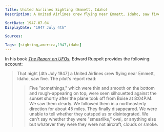 ```yaml
---
Title: United Airlines Sighting (Emmett, Idaho)
Description: A United Airlines crew flying near Emmett, Idaho, saw five UFOs.

SortDate: 1947-07-04
DisplayDate: "1947 July 4th"

Sources: 

Tags: [sighting,america,1947,idaho]
---
```


In his book *[The Report on UFOs](/sources/report-on-ufos-ruppelt)*, Edward Ruppelt provides the following account:

>That night [4th July 1947] a United Airlines crew flying near Emmett, Idaho, saw five. The pilot's report read:
>
>>Five "somethings," which were thin and smooth on the bottom and rough-appearing on top, were seen silhouetted against the sunset shortly after the plane took off from Boise at 8:04P.M. We saw them clearly. We followed them in a northeasterly direction for about 45 miles. They finally disappeared. We were unable to tell whether they outsped us or disintegrated. We can't say whether they were "smearlike," oval, or anything else but whatever they were they were not aircraft, clouds or smoke.